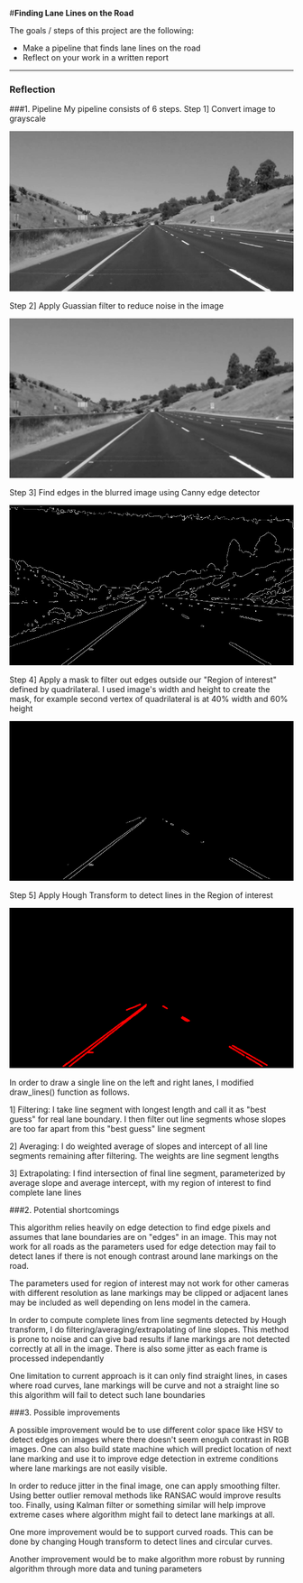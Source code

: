 #**Finding Lane Lines on the Road** 

The goals / steps of this project are the following:
* Make a pipeline that finds lane lines on the road
* Reflect on your work in a written report

[//]: # (Image References)

[image1]: ./examples/grayscale.png "Grayscale"

[image2]: ./examples/blurred_grayscale.png "Gaussian Blurred Grayscale"

[image3]: ./examples/edges.png "Canny Edges"

[image4]: ./examples/edges_region.png "Region of interest Mask"

[image5]: ./examples/hough_lines.png "Hough Transform"

---

### Reflection

###1. Pipeline
My pipeline consists of 6 steps. 
Step 1] Convert image to grayscale

![alt text][image1]

Step 2] Apply Guassian filter to reduce noise in the image

![alt text][image2]

Step 3] Find edges in the blurred image using Canny edge detector

![alt text][image3]

Step 4] Apply a mask to filter out edges outside our "Region of interest" defined by quadrilateral. I used image's width and height to create the mask, for example second vertex of quadrilateral is at 40% width and 60% height

![alt text][image4]

Step 5] Apply Hough Transform to detect lines in the Region of interest

![alt text][image5]

In order to draw a single line on the left and right lanes, I modified draw_lines() function as follows. 

1] Filtering: I take line segment with longest length and call it as "best guess" for real lane boundary. I then filter out line segments whose slopes are too far apart from this "best guess" line segment

2] Averaging: I do weighted average of slopes and intercept of all line segments remaining after filtering. The weights are line segment lengths

3] Extrapolating: I find intersection of final line segment, parameterized by average slope and average intercept, with my region of interest to find complete lane lines 

###2. Potential shortcomings

This algorithm relies heavily on edge detection to find edge pixels and assumes that lane boundaries are on "edges" in an image. This may not work for all roads as the parameters used for edge detection may fail to detect lanes if there is not enough contrast around lane markings on the road.

The parameters used for region of interest may not work for other cameras with different resolution as lane markings may be clipped or adjacent lanes may be included as well depending on lens model in the camera.

In order to compute complete lines from line segments detected by Hough transform, I do filtering/averaging/extrapolating of line slopes. This method is prone to noise and can give bad results if lane markings are not detected correctly at all in the image. There is also some jitter as each frame is processed independantly

One limitation to current approach is it can only find straight lines, in cases where road curves, lane markings will be curve and not a straight line so this algorithm will fail to detect such lane boundaries


###3. Possible improvements

A possible improvement would be to use different color space like HSV to detect edges on images where there doesn't seem enoguh contrast in RGB images. One can also build state machine which will predict location of next lane marking and use it to improve edge detection in extreme conditions where lane markings are not easily visible. 

In order to reduce jitter in the final image, one can apply smoothing filter. Using better outlier removal methods like RANSAC would improve results too. Finally, using Kalman filter or something similar will help improve extreme cases where algorithm might fail to detect lane markings at all.

One more improvement would be to support curved roads. This can be done by changing Hough transform to detect lines and circular curves.

Another improvement would be to make algorithm more robust by running algorithm through more data and tuning parameters